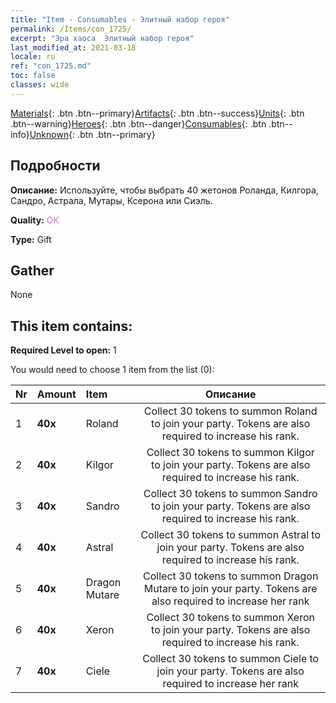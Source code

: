 ```yaml
---
title: "Item - Consumables - Элитный набор героя"
permalink: /Items/con_1725/
excerpt: "Эра хаоса  Элитный набор героя"
last_modified_at: 2021-03-18
locale: ru
ref: "con_1725.md"
toc: false
classes: wide
---
```

 [Materials](/ru/Items/){: .btn .btn--primary}[Artifacts](/ru/Items/Artifacts/){: .btn .btn--success}[Units](/ru/Items/Units/){: .btn .btn--warning}[Heroes](/ru/Items/Heroes/){: .btn .btn--danger}[Consumables](/ru/Items/Consumables/){: .btn .btn--info}[Unknown](/ru/Items/Unknown/){: .btn .btn--primary}

## Подробности
 **Описание:** Используйте, чтобы выбрать 40 жетонов Роланда, Килгора, Сандро, Астрала, Мутары, Ксерона или Сиэль.

 **Quality:** <span style="color: #DA70D6">OK</span>

 **Type:** Gift

## Gather

  None

## This item contains:

 **Required Level to open:** 1

 You would need to choose 1 item from the list (0):

  | Nr | Amount |     Item    | Описание |
  |:---|:-------|:------------|:-----------:|
  | 1 |  **40x** | Roland | Collect 30 tokens to summon Roland to join your party. Tokens are also required to increase his rank.  | 
  | 2 |  **40x** | Kilgor | Collect 30 tokens to summon Kilgor to join your party. Tokens are also required to increase his rank.  | 
  | 3 |  **40x** | Sandro | Collect 30 tokens to summon Sandro to join your party. Tokens are also required to increase his rank.  | 
  | 4 |  **40x** | Astral | Collect 30 tokens to summon Astral to join your party. Tokens are also required to increase his rank.  | 
  | 5 |  **40x** | Dragon Mutare | Collect 30 tokens to summon Dragon Mutare to join your party. Tokens are also required to increase her rank  | 
  | 6 |  **40x** | Xeron | Collect 30 tokens to summon Xeron to join your party. Tokens are also required to increase his rank.  | 
  | 7 |  **40x** | Ciele | Collect 30 tokens to summon Ciele to join your party. Tokens are also required to increase her rank  | 
